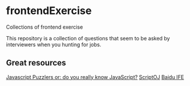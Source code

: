 # frontendExercise
Collections of frontend exercise

This repository is a collection of questions that seem to be asked by interviewers when you hunting for jobs.

## Great resources

[Javascript Puzzlers or: do you really know JavaScript?](https://www.google.com.hk/url?sa=t&rct=j&q=&esrc=s&source=web&cd=1&cad=rja&uact=8&ved=0ahUKEwiz6IXc6InQAhXKzlQKHaYoA_gQFggZMAA&url=%68%74%74%70%3a%2f%2f%6a%61%76%61%73%63%72%69%70%74%2d%70%75%7a%7a%6c%65%72%73%2e%68%65%72%6f%6b%75%61%70%70%2e%63%6f%6d%2f&usg=AFQjCNHkj2zcMhSHAsF4V-RFRJAN4jtJ1g)
[ScriptOJ](https://scriptoj.com)
[Baidu IFE](http://ife.baidu.com)